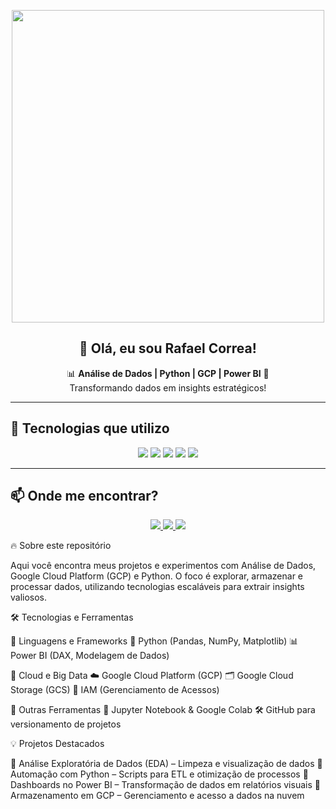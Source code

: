 <p align="center">
  <img src="https://media.giphy.com/media/L1R1tvI9svkIWwpVYr/giphy.gif" width="500">
</p>

<h2 align="center">👋 Olá, eu sou Rafael Correa!</h2>

<p align="center">
  📊 <strong>Análise de Dados | Python | GCP | Power BI</strong> 🎯<br>
  Transformando dados em insights estratégicos!
</p>

---

## 🚀 Tecnologias que utilizo
<p align="center">
  <img src="https://img.shields.io/badge/Python-3776AB?style=for-the-badge&logo=python&logoColor=white">
  <img src="https://img.shields.io/badge/Pandas-150458?style=for-the-badge&logo=pandas&logoColor=white">
  <img src="https://img.shields.io/badge/Google_Cloud-4285F4?style=for-the-badge&logo=googlecloud&logoColor=white">
  <img src="https://img.shields.io/badge/Power_BI-F2C811?style=for-the-badge&logo=powerbi&logoColor=black">
  <img src="https://img.shields.io/badge/GitHub-181717?style=for-the-badge&logo=github&logoColor=white">
</p>

---

## 📫 Onde me encontrar?
<p align="center">
  <a href="https://www.linkedin.com/in/rafael-correa-66407a31b/" target="_blank">
    <img src="https://img.shields.io/badge/LinkedIn-0077B5?style=for-the-badge&logo=linkedin&logoColor=white">
  </a>
  <a href="mailto:rafael.correa90@gmail.com">
    <img src="https://img.shields.io/badge/Gmail-D14836?style=for-the-badge&logo=gmail&logoColor=white">
  </a>
  <a href="https://github.com/seuusuario" target="_blank">
    <img src="https://img.shields.io/badge/GitHub-181717?style=for-the-badge&logo=github&logoColor=white">
  </a>
</p>

🔥 Sobre este repositório

Aqui você encontra meus projetos e experimentos com Análise de Dados, Google Cloud Platform (GCP) e Python. O foco é explorar, armazenar e processar dados, utilizando tecnologias escaláveis para extrair insights valiosos.

🛠 Tecnologias e Ferramentas

📌 Linguagens e Frameworks
🐍 Python (Pandas, NumPy, Matplotlib)
📊 Power BI (DAX, Modelagem de Dados)

📌 Cloud e Big Data
☁️ Google Cloud Platform (GCP)
🗂️ Google Cloud Storage (GCS)
🔄 IAM (Gerenciamento de Acessos)

📌 Outras Ferramentas
📝 Jupyter Notebook & Google Colab
🛠️ GitHub para versionamento de projetos


💡 Projetos Destacados

🔹 Análise Exploratória de Dados (EDA) – Limpeza e visualização de dados
🔹 Automação com Python – Scripts para ETL e otimização de processos
🔹 Dashboards no Power BI – Transformação de dados em relatórios visuais
🔹 Armazenamento em GCP – Gerenciamento e acesso a dados na nuvem

